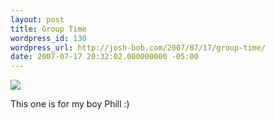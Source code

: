 ```yaml
---
layout: post
title: Group Time
wordpress_id: 130
wordpress_url: http://josh-bob.com/2007/07/17/group-time/
date: 2007-07-17 20:32:02.000000000 -05:00
---
```

<!--Mime Type of File is image/jpeg -->

<a href="http://josh-bob.com/wp-photos/20070717-213201-1.jpg"><img src="http://josh-bob.com/wp-photos/thumb.20070717-213201-1.jpg" /></a>

This one is for my boy Phill :)
